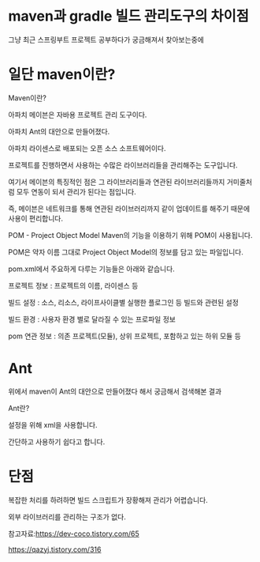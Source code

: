 maven과 gradle 빌드 관리도구의 차이점
===
그냥 최근 스프링부트 프로젝트 공부하다가 궁금해져서 찾아보는중에

일단 maven이란?
==

Maven이란?

아파치 메이븐은 자바용 프로젝트 관리 도구이다.

아파치 Ant의 대안으로 만들어졌다.

아파치 라이센스로 배포되는 오픈 소스 소프트웨어이다.

프로젝트를 진행하면서 사용하는 수많은 라이브러리들을 관리해주는 도구입니다.

여기서 메이븐의 특징적인 점은 그 라이브러리들과 연관된 라이브러리들까지 거미줄처럼 모두 연동이 되서 관리가 된다는 점입니다.

즉, 메이븐은 네트워크를 통해 연관된 라이브러리까지 같이 업데이트를 해주기 때문에  사용이 편리합니다.

 

POM - Project Object Model
Maven의 기능을 이용하기 위해 POM이 사용됩니다.

POM은 약자 이름 그대로 Project Object Model의 정보를 담고 있는 파일입니다.

pom.xml에서 주요하게 다루는 기능들은 아래와 같습니다.

프로젝트 정보 : 프로젝트의 이름, 라이센스 등

빌드 설정 : 소스, 리소스, 라이프사이클별 실행한 플로그인 등 빌드와 관련된 설정

빌드 환경 : 사용자 환경 별로 달라질 수 있는 프로파일 정보

pom 연관 정보 : 의존 프로젝트(모듈), 상위 프로젝트, 포함하고 있는 하위 모듈 등

Ant
==

위에서 maven이 Ant의 대안으로 만들어졌다 해서 궁금해서 검색해본 결과

Ant란?

설정을 위해 xml을 사용합니다.

간단하고 사용하기 쉽다고 합니다.

단점
==
복잡한 처리를 하려하면 빌드 스크립트가 장황해져 관리가 어렵습니다.

외부 라이브러리를 관리하는 구조가 없다.


참고자료:https://dev-coco.tistory.com/65

https://qazyj.tistory.com/316

